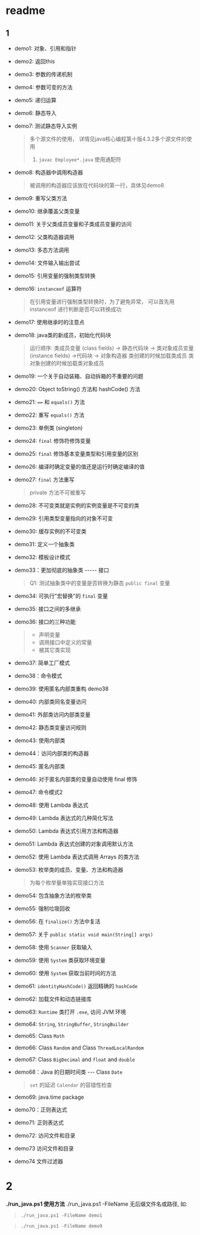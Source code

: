 
# readme
## 1
* demo1: 对象、引用和指针

* demo2: 返回this

* demo3: 参数的传递机制

* demo4: 参数可变的方法

* demo5: 递归运算

* demo6: 静态导入

* demo7: 测试静态导入实例
    > 多个源文件的使用， 详情见java核心编程第十版4.3.2多个源文件的使用
    >
    > 1. `javac Employee*.java` 使用通配符

* demo8: 构造器中调用构造器

    > 被调用的构造器应该放在代码块的第一行，具体见demo8

* demo9: 重写父类方法

* demo10: 继承覆盖父类变量

* demo11: 关于父类成员变量和子类成员变量的访问

* demo12: 父类构造器调用

* demo13: 多态方法调用

* demo14: 文件输入输出尝试

* demo15: 引用变量的强制类型转换

* demo16: `instanceof` 运算符

    > 在引用变量进行强制类型转换时，为了避免异常， 可以首先用 instanceof 进行判断是否可以转换成功

* demo17: 使用继承时的注意点

* demo18: java类的新成员，初始化代码块
    > 运行顺序: 类成员变量 (class fields) -> 静态代码块 -> 类对象成员变量 (instance fields) ->代码块 -> 对象构造器
    > 类创建的时候加载类成员  类对象创建的时候加载类对象成员

* demo19: 一个关于自动装箱、自动拆箱的不重要的问题  

* demo20: Object toString() 方法和 hashCode() 方法

* demo21: `==` 和 `equals()` 方法

* demo22: 重写 `equals()` 方法

* demo23: 单例类 (singleton)

* demo24: `final` 修饰符修饰变量

* demo25: `final` 修饰基本变量类型和引用变量的区别

* demo26: 编译时确定变量的值还是运行时确定编译的值

* demo27: `final` 方法重写

    > private 方法不可被重写

* demo28: 不可变类就是实例的实例变量是不可变的类

* demo29: 引用类型变量指向的对象不可变

* demo30: 缓存实例的不可变类

* demo31: 定义一个抽象类

* demo32: 模板设计模式

* demo33：更加彻底的抽象类 ----- 接口

    > Q1: 测试抽象类中的变量是否转换为静态 `public final` 变量

* demo34: 可执行"宏替换"的 `final` 变量

* demo35: 接口之间的多继承

* demo36: 接口的三种功能
    > * 声明变量
    > * 调用接口中定义的常量
    > * 被其它类实现

* demo37: 简单工厂模式

* demo38：命令模式

* demo39: 使用匿名内部类重构 demo38

* demo40: 内部类同名变量访问

* demo41: 外部类访问内部类变量

* demo42: 静态类变量访问规则

* demo43: 使用内部类

* demo44：访问内部类的构造器

* demo45: 匿名内部类

* demo46: 对于匿名内部类的变量自动使用 final 修饰

* demo47: 命令模式2

* demo48: 使用 Lambda 表达式

* demo49: Lambda 表达式的几种简化写法

* demo50: Lambda 表达式引用方法和构造器

* demo51: Lambda 表达式创建的对象调用默认方法

* demo52: 使用 Lambda 表达式调用 Arrays 的类方法

* demo53: 枚举类的成员、变量、方法和构造器

    > 为每个枚举量单独实现接口方法

* demo54: 包含抽象方法的枚举类

* demo55: 强制垃圾回收

* demo56: 在 `finalize()` 方法中复活

* demo57: 关于 `public static void main(String[] args)`

* demo58: 使用 `Scanner` 获取输入

* demo59: 使用 `System` 类获取环境变量

* demo60: 使用 `System` 获取当前时间的方法

* demo61: `identityHashCode()` 返回精确的 `hashCode`

* demo62: 加载文件和动态链接库

* demo63: `Runtime` 类打开 `.exe`, 访问 JVM 环境

* demo64: `String`, `StringBuffer`, `StringBuilder`

* demo65: Class `Math`

* demo66: Class `Random` and Class `ThreadLocalRandom`

* demo67: Class `BigDecimal` and `float` and `double`

* demo68：Java 的日期时间类 --- Class `Date`
    > `set` 的延迟
    > `Calendar` 的容错性检查

* demo69: java.time package

* demo70：正则表达式

* demo71: 正则表达式

* demo72: 访问文件和目录

* demo73 访问文件和目录

* demo74 文件过滤器
# 2
<strong>./run_java.ps1 使用方法</strong>
./run_java.ps1 -FileName 无后缀文件名或路径, 如:
>`./run_java.ps1 -FileName demo1`

>`./run_java.ps1 -FileName demo9`